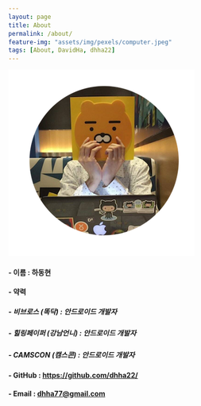 ```yaml
---
layout: page
title: About
permalink: /about/
feature-img: "assets/img/pexels/computer.jpeg"
tags: [About, DavidHa, dhha22]
---
```


![my_profile](/assets/img/my_profile.png)

#### - 이름 : 하동현

#### - 약력

#####     - 비브로스 (똑닥) : 안드로이드 개발자

#####     - 힐링페이퍼 (강남언니) : 안드로이드 개발자

#####     - CAMSCON (캠스콘) : 안드로이드 개발자

#### - GitHub : https://github.com/dhha22/

#### - Email : dhha77@gmail.com

